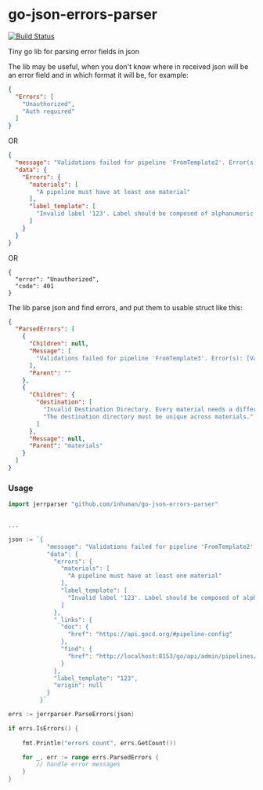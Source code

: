 # go-json-errors-parser 

[![Build Status](https://travis-ci.org/inhuman/go-json-errors-parser.svg?branch=master)](https://travis-ci.org/inhuman/go-json-errors-parser)


Tiny go lib for parsing error fields in json

The lib may be useful, when you don't know where in received json will be an error field and in which format it will be, 
for example:
```json
{
  "Errors": [
    "Unauthorized",
    "Auth required"
  ]
}
``` 
OR
```json
{
  "message": "Validations failed for pipeline 'FromTemplate2'. Error(s): [Validation failed.]. Please correct and resubmit.",
  "data": {
    "Errors": {
      "materials": [
        "A pipeline must have at least one material"
      ],
      "label_template": [
        "Invalid label '123'. Label should be composed of alphanumeric text, it can contain the build number as ${COUNT}, can contain a material revision as ${<material-name>} of ${<material-name>[:<number>]}, or use params as #{<param-name>}."
      ]
    }
  }
}
```
OR
```
{
  "error": "Unauthorized",
  "code": 401
}
```

The lib parse json and find errors, and put them to usable struct like this:
```json
{
  "ParsedErrors": [
    {
      "Children": null,
      "Message": [
        "Validations failed for pipeline 'FromTemplate3'. Error(s): [Validation failed.]. Please correct and resubmit."
      ],
      "Parent": ""
    },
    {
      "Children": {
        "destination": [
          "Invalid Destination Directory. Every material needs a different destination directory and the directories should not be nested.",
          "The destination directory must be unique across materials."
        ]
      },
      "Message": null,
      "Parent": "materials"
    }
  ]
}
```


### Usage

```go
import jerrparser "github.com/inhuman/go-json-errors-parser"


...

json := `{
           "message": "Validations failed for pipeline 'FromTemplate2'. Error(s): [Validation failed.]. Please correct and resubmit.",
           "data": {
             "errors": {
               "materials": [
                 "A pipeline must have at least one material"
               ],
               "label_template": [
                 "Invalid label '123'. Label should be composed of alphanumeric text, it can contain the build number as ${COUNT}, can contain a material revision as ${<material-name>} of ${<material-name>[:<number>]}, or use params as #{<param-name>}."
               ]
             },
             "_links": {
               "doc": {
                 "href": "https://api.gocd.org/#pipeline-config"
               },
               "find": {
                 "href": "http://localhost:8153/go/api/admin/pipelines/:pipeline_name"
               }
             },
             "label_template": "123",
             "origin": null
           }
         }`

errs := jerrparser.ParseErrors(json)

if errs.IsErrors() {
	
    fmt.Println("errors count", errs.GetCount())

    for _, err := range errs.ParsedErrors {
        // handle error messages   
    }
}
```